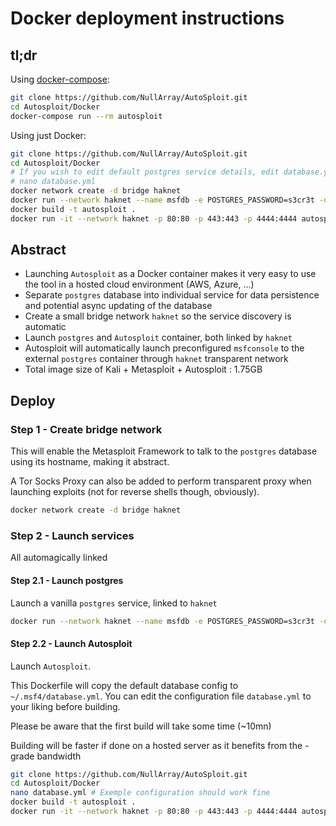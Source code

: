 # Docker deployment instructions

## tl;dr

Using [docker-compose](https://docs.docker.com/compose/install/):

```bash
git clone https://github.com/NullArray/AutoSploit.git
cd Autosploit/Docker
docker-compose run --rm autosploit
```

Using just Docker:

```bash
git clone https://github.com/NullArray/AutoSploit.git
cd Autosploit/Docker
# If you wish to edit default postgres service details, edit database.yml. Should work out of the box
# nano database.yml
docker network create -d bridge haknet
docker run --network haknet --name msfdb -e POSTGRES_PASSWORD=s3cr3t -d postgres
docker build -t autosploit .
docker run -it --network haknet -p 80:80 -p 443:443 -p 4444:4444 autosploit
```

## Abstract

- Launching `Autosploit` as a Docker container makes it very easy to use the tool in a hosted cloud environment (AWS, Azure, ...)
- Separate `postgres` database into individual service for data persistence and potential async updating of the database
- Create a small bridge network `haknet` so the service discovery is automatic
- Launch `postgres` and `Autosploit` container, both linked by `haknet`
- Autosploit will automatically launch preconfigured `msfconsole` to the external `postgres` container through `haknet` transparent network
- Total image size of Kali + Metasploit + Autosploit : 1.75GB

## Deploy

### Step 1 - Create bridge network

This will enable the Metasploit Framework to talk to the `postgres` database using its hostname, making it abstract.

A Tor Socks Proxy can also be added to perform transparent proxy when launching exploits (not for reverse shells though, obviously).

```bash
docker network create -d bridge haknet
```

### Step 2 - Launch services

All automagically linked

#### Step 2.1 - Launch postgres

Launch a vanilla `postgres` service, linked to `haknet`

```bash
docker run --network haknet --name msfdb -e POSTGRES_PASSWORD=s3cr3t -d postgres
```

#### Step 2.2 - Launch Autosploit

Launch `Autosploit`.

This Dockerfile will copy the default database config to `~/.msf4/database.yml`. You can edit the configuration file `database.yml` to your liking before building.

Please be aware that the first build will take some time (~10mn)

Building will be faster if done on a hosted server as it benefits from the -grade bandwidth

```bash
git clone https://github.com/NullArray/AutoSploit.git
cd Autosploit/Docker
nano database.yml # Exemple configuration should work fine
docker build -t autosploit .
docker run -it --network haknet -p 80:80 -p 443:443 -p 4444:4444 autosploit
```
